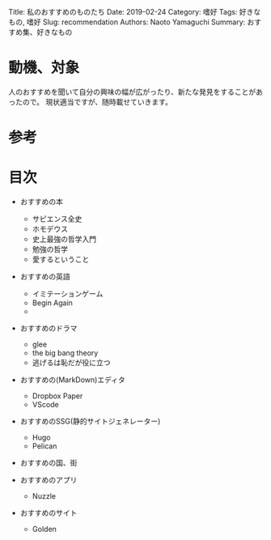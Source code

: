 Title: 私のおすすめのものたち
Date: 2019-02-24
Category: 嗜好
Tags: 好きなもの, 嗜好
Slug: recommendation
Authors: Naoto Yamaguchi
Summary: おすすめ集、好きなもの


# 動機、対象
人のおすすめを聞いて自分の興味の幅が広がったり、新たな発見をすることがあったので。
現状適当ですが、随時載せていきます。

# 参考

# 目次

* おすすめの本
    * サピエンス全史
    * ホモデウス
    * 史上最強の哲学入門
    * 勉強の哲学
    * 愛するということ
* おすすめの英語
    * イミテーションゲーム
    * Begin Again
    * 
* おすすめのドラマ
    * glee
    * the big bang theory
    * 逃げるは恥だが役に立つ
* おすすめの(MarkDown)エディタ
    * Dropbox Paper
    * VScode
* おすすめのSSG(静的サイトジェネレーター)
    * Hugo
    * Pelican
* おすすめの国、街

* おすすめのアプリ
    * Nuzzle

* おすすめのサイト
    * Golden



